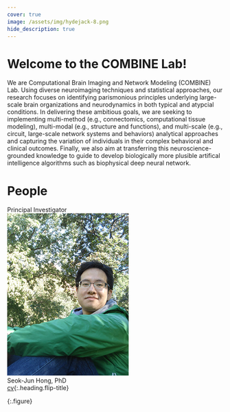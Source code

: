 ```yaml
---
cover: true
image: /assets/img/hydejack-8.png
hide_description: true
---
```


# Welcome to the COMBINE Lab!
We are Computational Brain Imaging and Network Modeling (COMBINE) Lab. Using diverse neuroimaging techniques and statistical approaches, our research focuses on identifying parismonious principles underlying large-scale brain organizations and neurodynamics in both typical and atypcial conditions. In delivering these ambitious goals, we are seeking to implementing multi-method (e.g., connectomics, computational tissue modeling), multi-modal (e.g., structure and functions), and multi-scale (e.g., circuit, large-scale network systems and behaviors) analytical approaches and capturing the variation of individuals in their complex behavioral and clinical outcomes. Finally, we also aim at transferring this neuroscience-grounded knowledge to guide to develop biologically more plusible artifical intelligence algorithms such as biophysical deep neural network. 

# People
Principal Investigator<br/>
![principal investigator](/assets/img/hong_seok_jun.jpg)<br/>
Seok-Jun Hong, PhD<br/>
[cv]{:.heading.flip-title}

{:.figure}

[documentation]: docs/README.md
[install]: docs/install.md
[upgrade]: docs/upgrade.md
[config]: docs/config.md
[cv]: resume.md